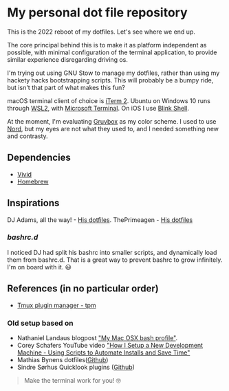 # My personal dot file repository
This is the 2022 reboot of my dotfiles. Let's see where we end up.

The core principal behind this is to make it as platform independent as possible, with minimal configuration of the terminal application, to provide similar experience disregarding driving os.

I'm trying out using GNU Stow to manage my dotfiles, rather than using my hackety hacks bootstrapping scripts. This will probably be a bumpy ride, but isn't that part of what makes this fun?

macOS terminal client of choice is [iTerm 2](https://iterm2.com).
Ubuntu on Windows 10 runs through [WSL2](https://docs.microsoft.com/en-us/windows/wsl/install-win10), with [Microsoft Terminal](https://github.com/Microsoft/Terminal).
On iOS I use [Blink Shell](https://blink.sh).

At the moment, I'm evaluating [Gruvbox](https://github.com/morhetz/gruvbox) as my color scheme. I used to use [Nord](https://www.nordtheme.com/), but my eyes are not what they used to, and I needed something new and contrasty.
## Dependencies
* [Vivid](https://github.com/sharkdp/vivid)
* [Homebrew](https://brew.sh/)
## Inspirations
DJ Adams, all the way! - [His dotfiles](https://github.com/qmacro/dotfiles).
ThePrimeagen - [His dotfiles](https://github.com/ThePrimeagen/.dotfiles)

### *bashrc.d*
I noticed DJ had split his bashrc into smaller scripts, and dynamically load them from bashrc.d. That is a great way to prevent bashrc to grow infinitely. I'm on board with it. 😃

## References (in no particular order)
* [Tmux plugin manager - tpm](https://github.com/tmux-plugins/tpm)
### Old setup based on
* Nathaniel Landaus blogpost ["My Mac OSX bash profile"](https://natelandau.com/my-mac-osx-bash_profile/).
* Corey Schafers YouTube video ["How I Setup a New Development Machine - Using Scripts to Automate Installs and Save Time"](https://www.youtube.com/watch?v=kIdiWut8eD8)
* Mathias Bynens dotfiles([Github](https://github.com/mathiasbynens/dotfiles))
* Sindre Sørhus Quicklook plugins ([Github](https://github.com/sindresorhus/quick-look-plugins))


> Make the terminal work for you! 🤓
